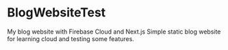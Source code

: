 # BlogWebsiteTest
My blog website with Firebase Cloud and Next.js
Simple static blog website for learning cloud and testing some features.
